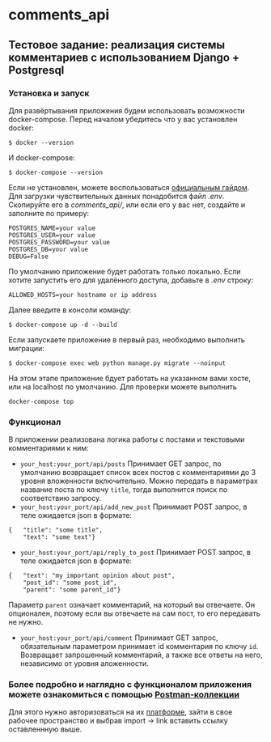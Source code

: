 # comments_api
## Тестовое задание: реализация системы комментариев с использованием Django + Postgresql
### Установка и запуск
Для развёртывания приложения будем использовать возможности docker-compose. Перед началом убедитесь что у вас установлен docker:
```
$ docker --version
```
И docker-compose:
```
$ docker-compose --version
```
Если не установлен, можете воспользоваться [официальным гайдом](https://docs.docker.com/compose/install/).
Для загрузки чувствительных данных понадобится файл *.env*. Скопируйте его в *comments_api/*, или если его у вас нет, создайте и заполните по примеру:
```
POSTGRES_NAME=your value
POSTGRES_USER=your value
POSTGRES_PASSWORD=your value
POSTGRES_DB=your value
DEBUG=False
```
По умолчанию приложение будет работать только локально. Если хотите запустить его для удалённого доступа, добавьте в *.env* строку:
```
ALLOWED_HOSTS=your hostname or ip address
```
Далее введите в консоли команду:
```
$ docker-compose up -d --build
```
Если запускаете приложение в первый раз, необходимо выполнить миграции:
```
$ docker-compose exec web python manage.py migrate --noinput
```
На этом этапе приложение бдует работать на указанном вами хосте, или на localhost по умолчанию. Для проверки можете выполнить
```
docker-compose top
```
### Функционал
В приложении реализована логика работы с постами и текстовыми комментариями к ним:
- `your_host:your_port/api/posts`
Принимает GET запрос, по умолчанию возвращает список всех постов с комментариями до 3 уровня вложенности включительно. Можно передать в параметрах название поста по ключу `title`, тогда выполнится поиск по соответствию запросу.
- `your_host:your_port/api/add_new_post`
Принимает POST запрос, в теле ожидается json в формате:
```
{   "title": "some title",
    "text": "some text"}
```
- `your_host:your_port/api/reply_to_post`
Принимает POST запрос, в теле ожидается json в формате:
```
{   "text": "my important opinion about post",
    "post_id": "some post_id",
    "parent": "some parent_id"}
```
Параметр `parent` означает комментарий, на который вы отвечаете. Он опционален, поэтому если вы отвечаете на сам пост, то его передавать не нужно.
- `your_host:your_port/api/comment`
Принимает GET запрос, обязательным параметром принимает id комментария по ключу `id`. Возвращает запрошенный комментарий, а также все ответы на него, независимо от уровня аложенности.
### Более подробно и наглядно с функционалом приложения можете ознакомиться с помощью [Postman-коллекции](https://www.getpostman.com/collections/c6f9c3bd3d00c311ef70)
Для этого нужно авторизоваться на их [платформе](https://www.postman.com/), зайти в свое рабочее пространство и выбрав import -> link вставить ссылку оставленнную выше.
